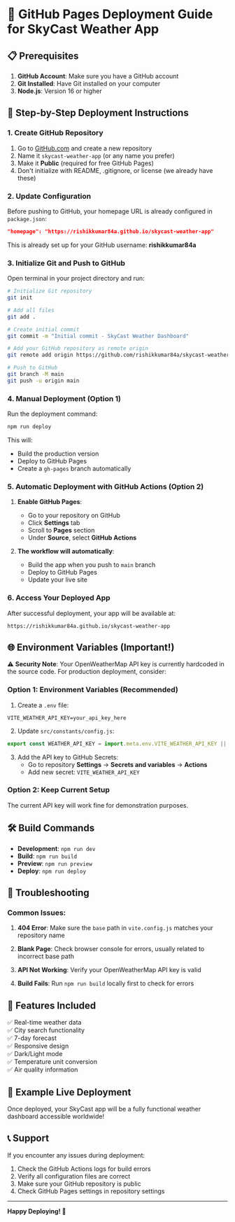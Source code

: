 # 🚀 GitHub Pages Deployment Guide for SkyCast Weather App

## 📋 Prerequisites

1. **GitHub Account**: Make sure you have a GitHub account
2. **Git Installed**: Have Git installed on your computer
3. **Node.js**: Version 16 or higher

## 🔧 Step-by-Step Deployment Instructions

### 1. **Create GitHub Repository**

1. Go to [GitHub.com](https://github.com) and create a new repository
2. Name it `skycast-weather-app` (or any name you prefer)
3. Make it **Public** (required for free GitHub Pages)
4. Don't initialize with README, .gitignore, or license (we already have these)

### 2. **Update Configuration**

Before pushing to GitHub, your homepage URL is already configured in `package.json`:

```json
"homepage": "https://rishikkumar84a.github.io/skycast-weather-app"
```

This is already set up for your GitHub username: **rishikkumar84a**

### 3. **Initialize Git and Push to GitHub**

Open terminal in your project directory and run:

```bash
# Initialize Git repository
git init

# Add all files
git add .

# Create initial commit
git commit -m "Initial commit - SkyCast Weather Dashboard"

# Add your GitHub repository as remote origin
git remote add origin https://github.com/rishikkumar84a/skycast-weather-app.git

# Push to GitHub
git branch -M main
git push -u origin main
```

### 4. **Manual Deployment (Option 1)**

Run the deployment command:

```bash
npm run deploy
```

This will:
- Build the production version
- Deploy to GitHub Pages
- Create a `gh-pages` branch automatically

### 5. **Automatic Deployment with GitHub Actions (Option 2)**

1. **Enable GitHub Pages**:
   - Go to your repository on GitHub
   - Click **Settings** tab
   - Scroll to **Pages** section
   - Under **Source**, select **GitHub Actions**

2. **The workflow will automatically**:
   - Build the app when you push to `main` branch
   - Deploy to GitHub Pages
   - Update your live site

### 6. **Access Your Deployed App**

After successful deployment, your app will be available at:
```
https://rishikkumar84a.github.io/skycast-weather-app
```

## 🌐 Environment Variables (Important!)

⚠️ **Security Note**: Your OpenWeatherMap API key is currently hardcoded in the source code. For production deployment, consider:

### Option 1: Environment Variables (Recommended)
1. Create a `.env` file:
```env
VITE_WEATHER_API_KEY=your_api_key_here
```

2. Update `src/constants/config.js`:
```javascript
export const WEATHER_API_KEY = import.meta.env.VITE_WEATHER_API_KEY || '0d55c6079668bbd19a583d32ed066a16';
```

3. Add the API key to GitHub Secrets:
   - Go to repository **Settings** → **Secrets and variables** → **Actions**
   - Add new secret: `VITE_WEATHER_API_KEY`

### Option 2: Keep Current Setup
The current API key will work fine for demonstration purposes.

## 🛠️ Build Commands

- **Development**: `npm run dev`
- **Build**: `npm run build`
- **Preview**: `npm run preview`
- **Deploy**: `npm run deploy`

## 🔧 Troubleshooting

### Common Issues:

1. **404 Error**: Make sure the `base` path in `vite.config.js` matches your repository name

2. **Blank Page**: Check browser console for errors, usually related to incorrect base path

3. **API Not Working**: Verify your OpenWeatherMap API key is valid

4. **Build Fails**: Run `npm run build` locally first to check for errors

## 📱 Features Included

✅ Real-time weather data  
✅ City search functionality  
✅ 7-day forecast  
✅ Responsive design  
✅ Dark/Light mode  
✅ Temperature unit conversion  
✅ Air quality information  

## 🌟 Example Live Deployment

Once deployed, your SkyCast app will be a fully functional weather dashboard accessible worldwide!

## 📞 Support

If you encounter any issues during deployment:
1. Check the GitHub Actions logs for build errors
2. Verify all configuration files are correct
3. Make sure your GitHub repository is public
4. Check GitHub Pages settings in repository settings

---

**Happy Deploying! 🎉**
